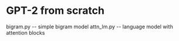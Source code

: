 # GPT-2 from scratch

bigram.py -- simple bigram model
attn_lm.py -- language model with attention blocks